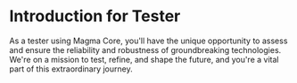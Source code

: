 # Introduction for Tester

As a tester using Magma Core, you'll have the unique opportunity to assess and ensure the reliability and robustness of groundbreaking technologies. We're on a mission to test, refine, and shape the future, and you're a vital part of this extraordinary journey.